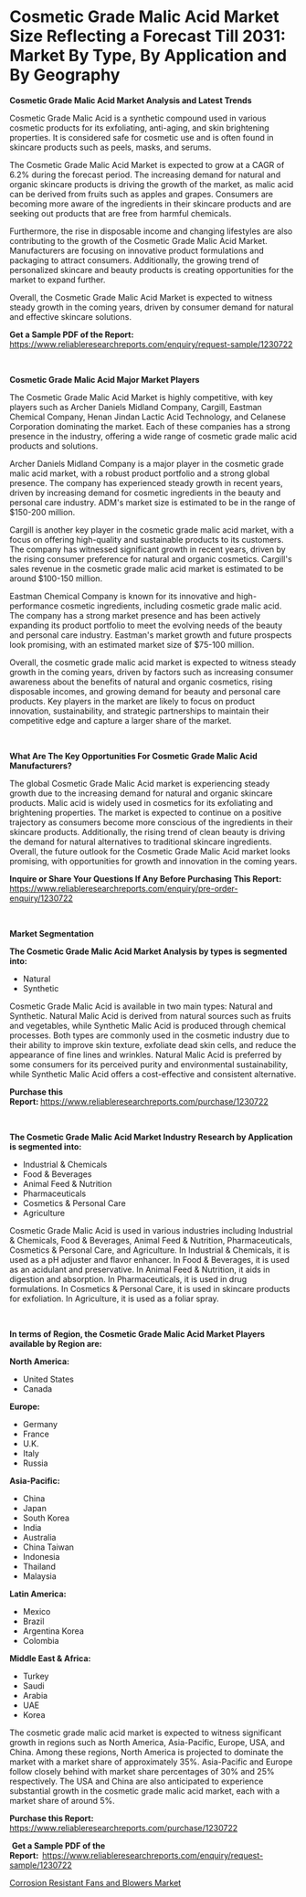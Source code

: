 <p><h1>Cosmetic Grade Malic Acid Market Size Reflecting a Forecast Till 2031: Market By Type, By Application and By Geography</h1></p><p><strong>Cosmetic Grade Malic Acid Market Analysis and Latest Trends</strong></p>
<p><p>Cosmetic Grade Malic Acid is a synthetic compound used in various cosmetic products for its exfoliating, anti-aging, and skin brightening properties. It is considered safe for cosmetic use and is often found in skincare products such as peels, masks, and serums.</p><p>The Cosmetic Grade Malic Acid Market is expected to grow at a CAGR of 6.2% during the forecast period. The increasing demand for natural and organic skincare products is driving the growth of the market, as malic acid can be derived from fruits such as apples and grapes. Consumers are becoming more aware of the ingredients in their skincare products and are seeking out products that are free from harmful chemicals.</p><p>Furthermore, the rise in disposable income and changing lifestyles are also contributing to the growth of the Cosmetic Grade Malic Acid Market. Manufacturers are focusing on innovative product formulations and packaging to attract consumers. Additionally, the growing trend of personalized skincare and beauty products is creating opportunities for the market to expand further.</p><p>Overall, the Cosmetic Grade Malic Acid Market is expected to witness steady growth in the coming years, driven by consumer demand for natural and effective skincare solutions.</p></p>
<p><strong>Get a Sample PDF of the Report:&nbsp;</strong> <a href="https://www.reliableresearchreports.com/enquiry/request-sample/1230722">https://www.reliableresearchreports.com/enquiry/request-sample/1230722</a></p>
<p>&nbsp;</p>
<p><strong>Cosmetic Grade Malic Acid Major Market Players</strong></p>
<p><p>The Cosmetic Grade Malic Acid Market is highly competitive, with key players such as Archer Daniels Midland Company, Cargill, Eastman Chemical Company, Henan Jindan Lactic Acid Technology, and Celanese Corporation dominating the market. Each of these companies has a strong presence in the industry, offering a wide range of cosmetic grade malic acid products and solutions.</p><p>Archer Daniels Midland Company is a major player in the cosmetic grade malic acid market, with a robust product portfolio and a strong global presence. The company has experienced steady growth in recent years, driven by increasing demand for cosmetic ingredients in the beauty and personal care industry. ADM's market size is estimated to be in the range of $150-200 million.</p><p>Cargill is another key player in the cosmetic grade malic acid market, with a focus on offering high-quality and sustainable products to its customers. The company has witnessed significant growth in recent years, driven by the rising consumer preference for natural and organic cosmetics. Cargill's sales revenue in the cosmetic grade malic acid market is estimated to be around $100-150 million.</p><p>Eastman Chemical Company is known for its innovative and high-performance cosmetic ingredients, including cosmetic grade malic acid. The company has a strong market presence and has been actively expanding its product portfolio to meet the evolving needs of the beauty and personal care industry. Eastman's market growth and future prospects look promising, with an estimated market size of $75-100 million.</p><p>Overall, the cosmetic grade malic acid market is expected to witness steady growth in the coming years, driven by factors such as increasing consumer awareness about the benefits of natural and organic cosmetics, rising disposable incomes, and growing demand for beauty and personal care products. Key players in the market are likely to focus on product innovation, sustainability, and strategic partnerships to maintain their competitive edge and capture a larger share of the market.</p></p>
<p>&nbsp;</p>
<p><strong>What Are The Key Opportunities For Cosmetic Grade Malic Acid Manufacturers?</strong></p>
<p><p>The global Cosmetic Grade Malic Acid market is experiencing steady growth due to the increasing demand for natural and organic skincare products. Malic acid is widely used in cosmetics for its exfoliating and brightening properties. The market is expected to continue on a positive trajectory as consumers become more conscious of the ingredients in their skincare products. Additionally, the rising trend of clean beauty is driving the demand for natural alternatives to traditional skincare ingredients. Overall, the future outlook for the Cosmetic Grade Malic Acid market looks promising, with opportunities for growth and innovation in the coming years.</p></p>
<p><strong>Inquire or Share Your Questions If Any Before Purchasing This Report:</strong> <a href="https://www.reliableresearchreports.com/enquiry/pre-order-enquiry/1230722">https://www.reliableresearchreports.com/enquiry/pre-order-enquiry/1230722</a></p>
<p>&nbsp;</p>
<p><strong>Market Segmentation</strong></p>
<p><strong>The Cosmetic Grade Malic Acid Market Analysis by types is segmented into:</strong></p>
<p><ul><li>Natural</li><li>Synthetic</li></ul></p>
<p><p>Cosmetic Grade Malic Acid is available in two main types: Natural and Synthetic. Natural Malic Acid is derived from natural sources such as fruits and vegetables, while Synthetic Malic Acid is produced through chemical processes. Both types are commonly used in the cosmetic industry due to their ability to improve skin texture, exfoliate dead skin cells, and reduce the appearance of fine lines and wrinkles. Natural Malic Acid is preferred by some consumers for its perceived purity and environmental sustainability, while Synthetic Malic Acid offers a cost-effective and consistent alternative.</p></p>
<p><strong>Purchase this Report:&nbsp;</strong><a href="https://www.reliableresearchreports.com/purchase/1230722">https://www.reliableresearchreports.com/purchase/1230722</a></p>
<p>&nbsp;</p>
<p><strong>The Cosmetic Grade Malic Acid Market Industry Research by Application is segmented into:</strong></p>
<p><ul><li>Industrial & Chemicals</li><li>Food & Beverages</li><li>Animal Feed & Nutrition</li><li>Pharmaceuticals</li><li>Cosmetics & Personal Care</li><li>Agriculture</li></ul></p>
<p><p>Cosmetic Grade Malic Acid is used in various industries including Industrial & Chemicals, Food & Beverages, Animal Feed & Nutrition, Pharmaceuticals, Cosmetics & Personal Care, and Agriculture. In Industrial & Chemicals, it is used as a pH adjuster and flavor enhancer. In Food & Beverages, it is used as an acidulant and preservative. In Animal Feed & Nutrition, it aids in digestion and absorption. In Pharmaceuticals, it is used in drug formulations. In Cosmetics & Personal Care, it is used in skincare products for exfoliation. In Agriculture, it is used as a foliar spray.</p></p>
<p>&nbsp;</p>
<p><strong>In terms of Region, the Cosmetic Grade Malic Acid Market Players available by Region are:</strong></p>
<p>
    <p> <strong> North America: </strong>
        <ul>
            <li>United States</li>
            <li>Canada</li>
        </ul>
        </p> 
    <p> <strong> Europe: </strong>
        <ul>
            <li>Germany</li>
            <li>France</li>
            <li>U.K.</li>
            <li>Italy</li>
            <li>Russia</li>
        </ul>
        </p> 
    <p> <strong> Asia-Pacific: </strong>
        <ul>
            <li>China</li>
            <li>Japan</li>
            <li>South Korea</li>
            <li>India</li>
            <li>Australia</li>
            <li>China Taiwan</li>
            <li>Indonesia</li>
            <li>Thailand</li>
            <li>Malaysia</li>
        </ul>
        </p> 
    <p> <strong> Latin America: </strong>
        <ul>
            <li>Mexico</li>
            <li>Brazil</li>
            <li>Argentina Korea</li>
            <li>Colombia</li>
        </ul>
        </p> 
    <p> <strong> Middle East & Africa: </strong>
        <ul>
            <li>Turkey</li>
            <li>Saudi</li>
            <li>Arabia</li>
            <li>UAE</li>
            <li>Korea</li>
        </ul>
    </p>
    </p>
<p><p>The cosmetic grade malic acid market is expected to witness significant growth in regions such as North America, Asia-Pacific, Europe, USA, and China. Among these regions, North America is projected to dominate the market with a market share of approximately 35%. Asia-Pacific and Europe follow closely behind with market share percentages of 30% and 25% respectively. The USA and China are also anticipated to experience substantial growth in the cosmetic grade malic acid market, each with a market share of around 5%.</p></p>
<p><strong>Purchase this Report: </strong><a href="https://www.reliableresearchreports.com/purchase/1230722">https://www.reliableresearchreports.com/purchase/1230722</a></p>
<p>&nbsp;<strong>Get a Sample PDF of the Report:&nbsp;&nbsp;</strong><a href="https://www.reliableresearchreports.com/enquiry/request-sample/1230722">https://www.reliableresearchreports.com/enquiry/request-sample/1230722</a></p>
<p><strong></strong></p>
<p><p><a href="https://extreme-scabiosa-c81.notion.site/Corrosion-Resistant-Fans-and-Blowers-Market-Analysis-Examines-its-Scope-on-Growth-Opportunities-and-86e54afc12864cf4a609a13ae0c11267">Corrosion Resistant Fans and Blowers Market</a></p></p>